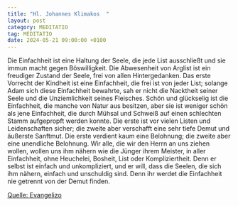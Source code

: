 ```yaml
---
title: "Hl. Johannes Klimakos  "
layout: post
category: MEDITATIO
tag: MEDITATIO
date: 2024-05-21 09:00:00 +0100
---
```

Die Einfachheit ist eine Haltung der Seele, die jede List ausschließt und sie immun macht gegen Böswilligkeit. Die Abwesenheit von Arglist ist ein freudiger Zustand der Seele, frei von allen Hintergedanken. Das erste Vorrecht der Kindheit ist eine Einfachheit, die frei ist von jeder List; solange Adam sich diese Einfachheit bewahrte, sah er nicht die Nacktheit seiner Seele und die Unziemlichkeit seines Fleisches.<!--more-->
Schön und glückselig ist die Einfachheit, die manche von Natur aus besitzen, aber sie ist weniger schön als jene Einfachheit, die durch Mühsal und Schweiß auf einen schlechten Stamm aufgepropft werden konnte. Die erste ist vor vielen Listen und Leidenschaften sicher; die zweite aber verschafft eine sehr tiefe Demut und äußerste Sanftmut. Die erste verdient kaum eine Belohnung; die zweite aber eine unendliche Belohnung.
Wir alle, die wir den Herrn an uns ziehen wollen, wollen uns ihm nähern wie die Jünger ihrem Meister, in aller Einfachheit, ohne Heuchelei, Bosheit, List oder Kompliziertheit. Denn er selbst ist einfach und unkompliziert, und er will, dass die Seelen, die sich ihm nähern, einfach und unschuldig sind. Denn ihr werdet die Einfachheit nie getrennt von der Demut finden.
 

[Quelle: Evangelizo](https://evangeliumtagfuertag.org/DE/gospel)